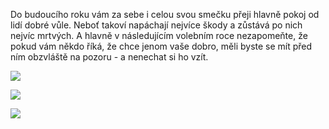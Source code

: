 <!-- dcterms:title = PF 2021 -->
<!-- dcterms:abstract = Do budoucího roku vám za sebe i celou svou smečku přeji hlavně pokoj od lidí dobré vůle. Neboť takoví napáchají nejvíce škody a zůstává po nich nejvíc mrtvých. A hlavně v následujícím volebním roce nezapomeňte, že pokud vám někdo říká, že chce jenom vaše dobro, měli byste se mít před ním obzvláště na pozoru - a nenechat si ho vzít. -->
<!-- dcterms:creator = Michal Altair Valášek -->
<!-- x4w:pictureUrl = /perex-pictures/20210101-pf.jpg -->
<!-- x4w:pictureWidth = 150 -->
<!-- x4w:pictureHeight = 150 -->
<!-- x4w:category = Lidé a jiná zvěř -->
<!-- dcterms:date = 2021-01-01T00:00:00 -->

Do budoucího roku vám za sebe i celou svou smečku přeji hlavně pokoj od lidí dobré vůle. Neboť takoví napáchají nejvíce škody a zůstává po nich nejvíc mrtvých. A hlavně v následujícím volebním roce nezapomeňte, že pokud vám někdo říká, že chce jenom vaše dobro, měli byste se mít před ním obzvláště na pozoru - a nenechat si ho vzít.

![](https://www.cdn.altairis.cz/Blog/2021/20210101-pf-altair.jpg)

![](https://www.cdn.altairis.cz/Blog/2021/20210101-pf-selmira.jpg)

![](https://www.cdn.altairis.cz/Blog/2021/20210101-pf-vita.jpg)